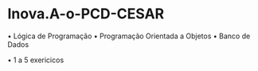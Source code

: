 # Inova.A-o-PCD-CESAR

• Lógica de Programação
• Programação Orientada a Objetos
• Banco de Dados

• 1 a 5 exericicos 
